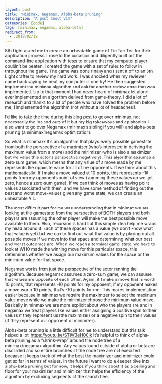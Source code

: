 ```yaml
---
layout: post
title: "Minimax, Negamax, Alpha-beta pruning"
description: "A post about Vim"
categories: [code]
tags: [minimax, negamax, alpha-beta]
redirect_from:
  - /2018/02/19
---
```

8th Light asked me to create an unbeatable game of Tic Tac Toe for their application process. I rose to the occasion and diligently built out the command-line application with tests to ensure that my computer player couldn’t be beaten. I created the game with a set of rules to follow in throughout the game. The game was done finally and I sent it off to an 8th Light crafter to review my hard work. I was shocked when my reviewer came back saying he beat my computer in one try! He then suggested I implement the minimax algorithm and ask for another review once that was implemented. Up to that moment I had never heard of minimax let alone ever implemented an algorithm derived from game-theory. I did a lot of research and thanks to a lot of people who have solved the problem before me, I implemented the algorithm (not without a lot of headaches!).

I’d like to take the time during this blog post to go over minimax, not necessarily the ins and outs of it but my big takeaways and epiphanies. I also want to go over Negamax (minimax’s sibling if you will) and alpha-beta pruning (a minimax/negamax optimization).

So what is minimax? It’s an algorithm that plays every possible gamestate from both the perspective of a maximizer (who’s interested in deriving the maximum value from a move) and the minimizer (who is also a maximizer but we value this actor’s perspective negatively). This algorithm assumes a zero-sum game, which means that any value of a move made by me represents the opposite value for all of my opponents. If we think about this mathematically: If I make a move valued at 10 points, this represents -10 points from my opponents point of view (summing these values up we get zero, hence a zero-sum game). If we can think of moves as having point values associated with them, and we have some method of finding out the best and worst move-values given any game state, we can create an unbeatable A.I..

The most difficult part for me was understanding that in minimax we are looking at the gamestate from the perspective of BOTH players and both players are assuming the other player will make the best possible move available to them. Also, recursion is hard but this simple idea help me wraps my head around it: Each of these spaces has a value (we don’t know what that value is yet) but we can to find out what that value is by playing out all possible moves if we move into that space and determining what our best and worst outcomes are. When we reach a terminal game state, we have to look at WHO made the winning move for this particular space, this determines whether we assign our maximum values for the space or the minimum value for that space.

Negamax works from just the perspective of the actor running the algorithm. Because negamax assumes a zero-sum game, we can assume that values are opposite of each other. Again, if I make a move that is worth 10 points, that represents -10 points for my opponent, if my opponent makes a move worth 10 points, that’s -10 points for me. This makes implementation easier because in minimax we require the maximizer to select the maximum value move while we make the minimizer choose the minimum value move. Basically in minmax we are more explicit about who the players are and in negamax we treat players like values either assigning a positive spin to their values if they represent us (the maximizer) or a negative spin to their values (if they represent our opponent or minimizer).

Alpha-beta pruning is a little difficult for me to understand but this talk helped a lot: https://youtu.be/STjW3eH0Cik
It’s helpful to think of alpha-beta pruning as a “shrink-wrap” around the node tree of a minimax/negamax algorithm. Any values found outside of alpha or beta are discarded and so entire branches of the node tree are not executed because it keeps track of what the best the maximizer and minimizer could get so far in terms of values. In the future I want to do a deeper dive into alpha-beta pruning but for now, it helps if you think about it as a ceiling and floor for your maximizer and minimizer that helps the efficiency of the algorithm by excluding segments of the search tree.
